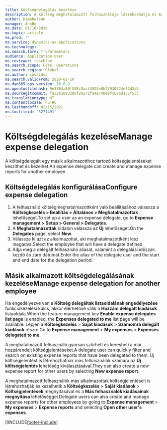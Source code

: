 ```yaml
---
title: Költségdelegálás kezelése
description: A költség meghatalmazott felhasználója létrehozhatja és kezelheti a szervezet egy másik alkalmazottja költségjelentéseit.
author: KimANelson
manager: AnnBe
ms.date: 01/10/2020
ms.topic: article
ms.prod: ''
ms.service: dynamics-ax-applications
ms.technology: ''
ms.search.form: TrvParameters
audience: Application User
ms.reviewer: roschlom
ms.search.scope: Core, Operations
ms.search.region: Global
ms.author: suvaidya
ms.search.validFrom: 2020-01-10
ms.dyn365.ops.version: 10.0.9
ms.openlocfilehash: 9e3504a89f598c9acf3925e8b27930724ef2d3a5
ms.sourcegitcommit: fa32b1893286f20271fa4ec4be8fc68bd135f53c
ms.translationtype: HT
ms.contentlocale: hu-HU
ms.lasthandoff: 02/15/2021
ms.locfileid: "5271491"
---
```

# <a name="manage-expense-delegation"></a><span data-ttu-id="12950-103">Költségdelegálás kezelése</span><span class="sxs-lookup"><span data-stu-id="12950-103">Manage expense delegation</span></span>

<span data-ttu-id="12950-104">A költségdelegált egy másik alkalmazotthoz tartozó költségjelentéseket készíthet és kezelhet.</span><span class="sxs-lookup"><span data-stu-id="12950-104">An expense delegate can create and manage expense reports for another employee.</span></span>

## <a name="configure-expense-delegation"></a><span data-ttu-id="12950-105">Költségdelegálás konfigurálása</span><span class="sxs-lookup"><span data-stu-id="12950-105">Configure expense delegation</span></span>

1. <span data-ttu-id="12950-106">A felhasználó költségmeghatalmazottként való beállításához válassza a **Költségkezelés > Beállítás > Általános > Meghatalmazottak** lehetőséget.</span><span class="sxs-lookup"><span data-stu-id="12950-106">To set up a user as an expense delegate, go to **Expense management > Setup > General > Delegates**.</span></span>
2. <span data-ttu-id="12950-107">A **Meghatalmazottak** oldalon válassza az **Új** lehetőséget.</span><span class="sxs-lookup"><span data-stu-id="12950-107">On the **Delegates** page, select **New**.</span></span>
3. <span data-ttu-id="12950-108">Válassza ki azt az alkalmazottat, aki meghatalmazottként lesz megadva.</span><span class="sxs-lookup"><span data-stu-id="12950-108">Select the employee that will have a delegate defined.</span></span> 
4. <span data-ttu-id="12950-109">Adja meg a delegált felhasználó aliasát, valamint a delegálási időszak kezdő és záró dátumát.</span><span class="sxs-lookup"><span data-stu-id="12950-109">Enter the alias of the delegate user and the start and end date for the delegation period.</span></span>

## <a name="manage-expense-delegation-for-another-employee"></a><span data-ttu-id="12950-110">Másik alkalmazott költségdelegálásának kezelése</span><span class="sxs-lookup"><span data-stu-id="12950-110">Manage expense delegation for another employee</span></span>

<span data-ttu-id="12950-111">Ha engedélyezve van a **Költség delegáltak listaoldalának engedélyezése** funkciókezelési kulcs, akkor elérhetővé válik a **Hozzám delegált kiadások** listaoldala.</span><span class="sxs-lookup"><span data-stu-id="12950-111">When the feature management key **Enable expense delegates list page** is enabled, the **Expenses delegated to me** list page will be available.</span></span> <span data-ttu-id="12950-112">Lépjen a **Költségkezelés** > **Saját kiadások** > **Számomra delegált kiadások** részre.</span><span class="sxs-lookup"><span data-stu-id="12950-112">Go to **Expense management** > **My expenses** > **Expenses delegated to me**.</span></span>

<span data-ttu-id="12950-113">A meghatalmazott felhasználó gyorsan szűrheti és keresheti a már hozzárendelt költségjelentéseket.</span><span class="sxs-lookup"><span data-stu-id="12950-113">A delegate user can quickly filter and search on existing expense reports that have been delegated to them.</span></span> <span data-ttu-id="12950-114">Új költségjelentést is létrehozhatnak más felhasználók számára az **Új költségjelentés** lehetőség kiválasztásával.</span><span class="sxs-lookup"><span data-stu-id="12950-114">They can also create a new expense report for other users by selecting **New expense report**.</span></span>

<span data-ttu-id="12950-115">A meghatalmazott felhasználók más alkalmazottak költségjelentéseit is létrehozhatják és kezelhetik a **Költségkezelés** > **Saját kiadások** > **Költségjelentések** megnyitásával és a **Más felhasználók kiadásainak megnyitása** lehetőséggel.</span><span class="sxs-lookup"><span data-stu-id="12950-115">Delegate users can also create and manage expense reports for other employees by going to **Expense management** > **My expenses** > **Expense reports** and selecting **Open other user's expenses**.</span></span>


[!INCLUDE[footer-include](../includes/footer-banner.md)]